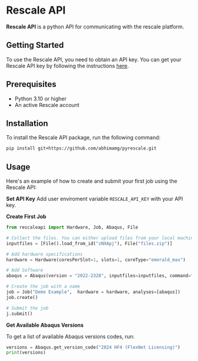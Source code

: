 # Rescale API

**Rescale API** is a python API for communicating with the rescale platform.

## Getting Started

To use the Rescale API, you need to obtain an API key. You can get your Rescale API key by following the instructions [here](https://rescale.com/documentation/main-2/rescale-advanced-features/rest-api/).

## Prerequisites

- Python 3.10 or higher
- An active Rescale account


## Installation

To install the Rescale API package, run the following command:

```bash
pip install git+https://github.com/abhimamg/pyrescale.git
```


## Usage

Here's an example of how to create and submit your first job using the Rescale API:

**Set API Key**
Add user enviroment variable `RESCALE_API_KEY` with your API key.


**Create First Job**

```python
from rescaleapi import Hardware, Job, Abaqus, File

# Collect the files. You can either upload files from your local machine or use the Rescale API to upload files from your Rescale account.
inputfiles = [File().load_from_id("zNXApj"), File("files.zip")]

# Add hardware specifications
hardware = Hardware(coresPerSlot=1, slots=1, coreType="emerald_max")

# Add Software
abaqus = Abaqus(version = "2022-2328", inputfiles=inputfiles, command="abaqus j=job1.inp interactive")

# Create the job with a name
job = Job("Demo Example",  hardware = hardware, analyses=[abaqus])
job.create()

# Submit the job
j.submit()
```


**Get Available Abaqus Versions**

To get a list of available Abaqus versions codes, run:

```python
versions = Abaqus.get_version_code("2024 HF4 (FlexNet Licensing)")
print(versions)
```

